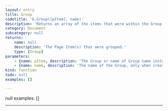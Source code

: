 ```yaml
---
layout: entry
title: Group
codetitle: 'b.Group([pItem], name)'
description: 'Returns an array of the items that were within the Group before b.ungroup() was called'
category: Document
subcategory: null
returns:
    name: null
    description: 'The Page Item(s) that were grouped.'
    type: [Group]
parameters:
    - {name: pItem, description: 'The Group or name of Group name instance.', optional: true, type: [null]}
    - {name: name, description: 'The name of the Group, only when creating a Group from Page Item(s).', optional: false, type: [String]}
kind: function
todo: null
examples: []

---
```

 null
examples: []

---
